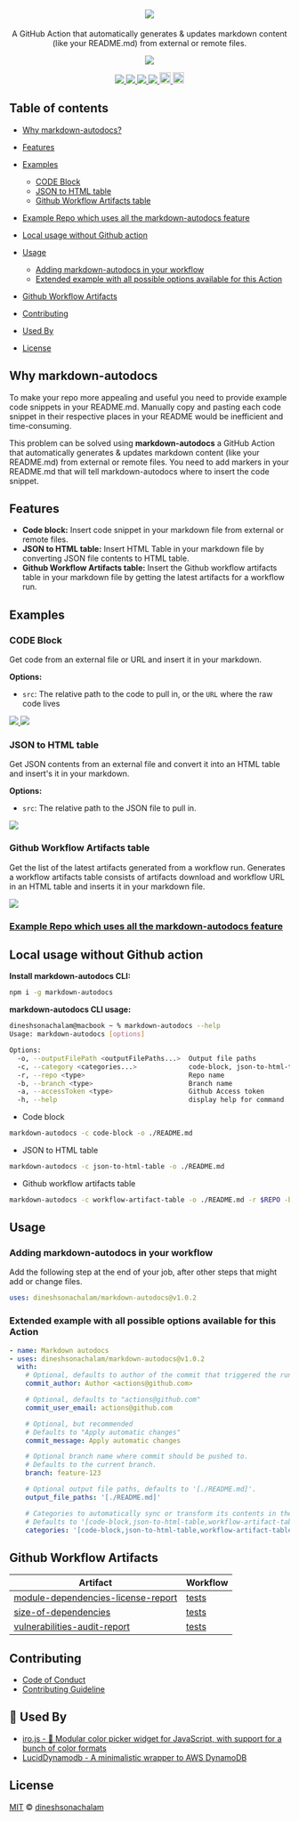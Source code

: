 <h1 align="center">
  <a href="https://github.com/marketplace/actions/markdown-autodocs">
    <img src="https://i.imgur.com/ZAC4qPa.png"/>
  </a>
</h1>
<p align="center">A GitHub Action that automatically generates & updates markdown content (like your README.md) from external or remote files.</p>
<p align="center">
    <a href="https://sonarcloud.io/dashboard?id=markdown-autodocs">
        <img src="https://sonarcloud.io/api/project_badges/quality_gate?project=markdown-autodocs"/>
    </a>
</p>
<p align="center">
    <a href="https://www.codacy.com/gh/dineshsonachalam/markdown-autodocs/dashboard?utm_source=github.com&amp;utm_medium=referral&amp;utm_content=dineshsonachalam/markdown-autodocs&amp;utm_campaign=Badge_Grade">
        <img src="https://app.codacy.com/project/badge/Grade/55bdbc75c542444d86b8e900bb0f4f91"/>
    </a>
    <a href="https://snyk.io/test/github/dineshsonachalam/markdown-autodocs">
        <img src="https://snyk.io/test/github/dineshsonachalam/markdown-autodocs/badge.svg"/>
    </a>
    <a href="https://github.com/dineshsonachalam/markdown-autodocs/actions/workflows/tests.yml">
        <img src="https://github.com/dineshsonachalam/markdown-autodocs/actions/workflows/tests.yml/badge.svg"/>
    </a>
    <a href="https://github.com/dineshsonachalam/markdown-autodocs/actions/workflows/markdown-autodocs.yml">
        <img src="https://github.com/dineshsonachalam/markdown-autodocs/actions/workflows/markdown-autodocs.yml/badge.svg"/>
    </a>
    <a href="https://www.npmjs.com/package/markdown-autodocs">
      <img src="https://img.shields.io/npm/v/markdown-autodocs?color=dark%20green&label=npm%20package" alt="npm version" height="20">     
    </a>
    <a href="https://github.com/dineshsonachalam/markdown-autodocs/blob/master/LICENSE" target="_blank">
        <img src="https://badgen.net/github/license/dineshsonachalam/markdown-autodocs" alt="MIT License" height="20">
    </a>
</p>

## Table of contents

*   [Why markdown-autodocs?](#why-markdown-autodocs)

*   [Features](#features)

*   [Examples](#examples)
    *   [CODE Block](#code-block)
    *   [JSON to HTML table](#json-to-html-table)
    *   [Github Workflow Artifacts table](#github-workflow-artifacts-table)

*   [Example Repo which uses all the markdown-autodocs feature](#example-repo-which-uses-all-the-markdown-autodocs-feature)

*   [Local usage without Github action](#local-usage-without-github-action)

*   [Usage](#usage)
    *   [Adding markdown-autodocs in your workflow](#adding-markdown-autodocs-in-your-workflow)
    *   [Extended example with all possible options available for this Action](#extended-example-with-all-possible-options-available-for-this-action)

*   [Github Workflow Artifacts](#github-workflow-artifacts)

*   [Contributing](#contributing)

*   [Used By](#-used-by)

*   [License](#license)

## Why markdown-autodocs
To make your repo more appealing and useful you need to provide example code snippets in your README.md. Manually copy and pasting each code snippet in their respective places in your README would be inefficient and time-consuming.

This problem can be solved using <b>markdown-autodocs</b> a GitHub Action that automatically generates & updates markdown content (like your README.md) from external or remote files. You need to add markers in your README.md that will tell markdown-autodocs where to insert the code snippet.

## Features
*   <b>Code block:</b> Insert code snippet in your markdown file from external or remote files.
*   <b>JSON to HTML table:</b> Insert HTML Table in your markdown file by converting JSON file contents to HTML table.
*   <b>Github Workflow Artifacts table:</b> Insert the Github workflow artifacts table in your markdown file by getting the latest artifacts for a workflow run.

## Examples

### CODE Block

Get code from an external file or URL and insert it in your markdown.

**Options:**
*   `src`: The relative path to the code to pull in, or the `URL` where the raw code lives

<a href="./docs/examples.md#get-code-from-external-file" target="_blank">
    <img src="https://i.imgur.com/NUMReeR.png"/>
</a>

<a href="./docs/examples.md#get-code-from-remote-file" target="_blank">
  <img src="https://i.imgur.com/blYRUXN.png"/>
</a>

### JSON to HTML table
Get JSON contents from an external file and convert it into an HTML table and insert's it in your markdown.

**Options:**
*   `src`: The relative path to the JSON file to pull in.

<a href="./docs/examples.md#json-to-html-table" target="_blank">
  <img src="https://i.imgur.com/5pTHIpS.png"/>
</a>

### Github Workflow Artifacts table

Get the list of the latest artifacts generated from a workflow run. Generates a workflow artifacts table consists of artifacts download and workflow URL in an HTML table and inserts it in your markdown file.

<a href="./docs/examples.md#github-workflow-artifacts-table" target="_blank">
  <img src="https://i.imgur.com/gVHiSB8.png"/>
</a>

### [Example Repo which uses all the markdown-autodocs feature](https://github.com/dineshsonachalam/repo-using-markdown-autodocs)

## Local usage without Github action

**Install markdown-autodocs CLI:**
```sh
npm i -g markdown-autodocs
```

**markdown-autodocs CLI usage:**
```sh
dineshsonachalam@macbook ~ % markdown-autodocs --help
Usage: markdown-autodocs [options]

Options:
  -o, --outputFilePath <outputFilePaths...>  Output file paths
  -c, --category <categories...>             code-block, json-to-html-table, workflow-artifact-table
  -r, --repo <type>                          Repo name
  -b, --branch <type>                        Branch name
  -a, --accessToken <type>                   Github Access token
  -h, --help                                 display help for command
```

*   Code block

```sh
markdown-autodocs -c code-block -o ./README.md 
```
*   JSON to HTML table

```sh
markdown-autodocs -c json-to-html-table -o ./README.md
```
*   Github workflow artifacts table

```sh
markdown-autodocs -c workflow-artifact-table -o ./README.md -r $REPO -b $BRANCH -a $ACCESSTOKEN
```

## Usage

### Adding markdown-autodocs in your workflow
Add the following step at the end of your job, after other steps that might add or change files.
<!-- MARKDOWN-AUTO-DOCS:START (CODE:src=./docs/latest-release.yml) -->
<!-- The below code snippet is automatically added from ./docs/latest-release.yml -->
```yml
uses: dineshsonachalam/markdown-autodocs@v1.0.2
```
<!-- MARKDOWN-AUTO-DOCS:END -->

### Extended example with all possible options available for this Action
<!-- MARKDOWN-AUTO-DOCS:START (CODE:src=./docs/markdown-autodocs.yml) -->
<!-- The below code snippet is automatically added from ./docs/markdown-autodocs.yml -->
```yml
- name: Markdown autodocs
- uses: dineshsonachalam/markdown-autodocs@v1.0.2
  with:
    # Optional, defaults to author of the commit that triggered the run
    commit_author: Author <actions@github.com>

    # Optional, defaults to "actions@github.com"
    commit_user_email: actions@github.com

    # Optional, but recommended
    # Defaults to "Apply automatic changes"
    commit_message: Apply automatic changes

    # Optional branch name where commit should be pushed to.
    # Defaults to the current branch.
    branch: feature-123

    # Optional output file paths, defaults to '[./README.md]'.
    output_file_paths: '[./README.md]'

    # Categories to automatically sync or transform its contents in the markdown files.
    # Defaults to '[code-block,json-to-html-table,workflow-artifact-table]'
    categories: '[code-block,json-to-html-table,workflow-artifact-table]'
```
<!-- MARKDOWN-AUTO-DOCS:END -->

## Github Workflow Artifacts
<!-- MARKDOWN-AUTO-DOCS:START (WORKFLOW_ARTIFACT_TABLE) -->
<table class="ARTIFACTS-TABLE"><thead><tr><th class="artifact-th">Artifact</th><th class="workflow-th">Workflow</th></tr></thead><tbody ><tr ><td class="artifact-td td_text"><a href=https://github.com/dineshsonachalam/markdown-autodocs/suites/3262597270/artifacts/75928184>module-dependencies-license-report</a></td><td class="workflow-td td_text"><a href=https://github.com/dineshsonachalam/markdown-autodocs/actions/runs/1039932338>tests</a></td></tr>
<tr ><td class="artifact-td td_text"><a href=https://github.com/dineshsonachalam/markdown-autodocs/suites/3262597270/artifacts/75928185>size-of-dependencies</a></td><td class="workflow-td td_text"><a href=https://github.com/dineshsonachalam/markdown-autodocs/actions/runs/1039932338>tests</a></td></tr>
<tr ><td class="artifact-td td_text"><a href=https://github.com/dineshsonachalam/markdown-autodocs/suites/3262597270/artifacts/75928186>vulnerabilities-audit-report</a></td><td class="workflow-td td_text"><a href=https://github.com/dineshsonachalam/markdown-autodocs/actions/runs/1039932338>tests</a></td></tr></tbody></table>
<!-- MARKDOWN-AUTO-DOCS:END -->

## Contributing

*   [Code of Conduct](CODE_OF_CONDUCT.md)
*   [Contributing Guideline](CONTRIBUTING.md)

## 🚀 Used By

*   [iro.js - 🎨 Modular color picker widget for JavaScript, with support for a bunch of color formats](https://github.com/jaames/iro.js)
*   [LucidDynamodb - A minimalistic wrapper to AWS DynamoDB](https://github.com/dineshsonachalam/Lucid-Dynamodb)

## License

[MIT](https://choosealicense.com/licenses/mit/) © [dineshsonachalam](https://www.github.com/dineshsonachalam)